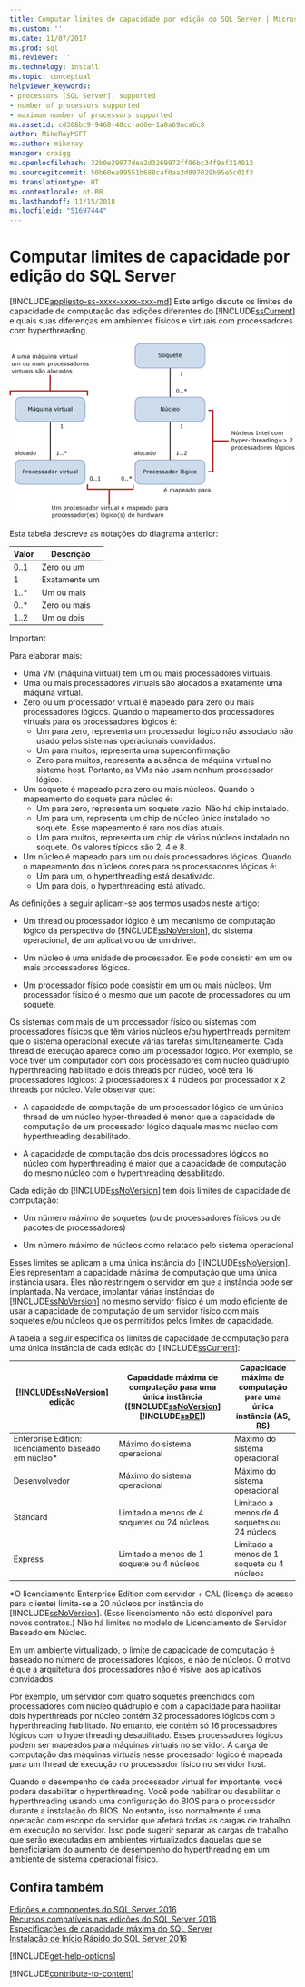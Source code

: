 ```yaml
---
title: Computar limites de capacidade por edição do SQL Server | Microsoft Docs
ms.custom: ''
ms.date: 11/07/2017
ms.prod: sql
ms.reviewer: ''
ms.technology: install
ms.topic: conceptual
helpviewer_keywords:
- processors [SQL Server], supported
- number of processors supported
- maximum number of processors supported
ms.assetid: cd308bc9-9468-40cc-ad6e-1a8a69aca6c8
author: MikeRayMSFT
ms.author: mikeray
manager: craigg
ms.openlocfilehash: 32b0e29977dea2d3269972ff06bc34f9af214012
ms.sourcegitcommit: 50b60ea99551b688caf0aa2d897029b95e5c01f3
ms.translationtype: HT
ms.contentlocale: pt-BR
ms.lasthandoff: 11/15/2018
ms.locfileid: "51697444"
---
```

# <a name="compute-capacity-limits-by-edition-of-sql-server"></a>Computar limites de capacidade por edição do SQL Server
[!INCLUDE[appliesto-ss-xxxx-xxxx-xxx-md](../includes/appliesto-ss-xxxx-xxxx-xxx-md.md)]
  Este artigo discute os limites de capacidade de computação das edições diferentes do [!INCLUDE[ssCurrent](../includes/sscurrent-md.md)] e quais suas diferenças em ambientes físicos e virtuais com processadores com hyperthreading.  
  
 ![Mapeamentos para calcular limites de capacidade](../sql-server/media/compute-capacity-limits.gif "Mapeamentos para calcular limites de capacidade")  
  
 Esta tabela descreve as notações do diagrama anterior:  
  
|Valor|Descrição|  
|-----------|-----------------|  
|0..1|Zero ou um|  
|1|Exatamente um|  
|1..\*|Um ou mais|  
|0..\*|Zero ou mais|  
|1..2|Um ou dois|  
  
> [!IMPORTANT]  
> Para elaborar mais:  
>   
> - Uma VM (máquina virtual) tem um ou mais processadores virtuais.  
> - Uma ou mais processadores virtuais são alocados a exatamente uma máquina virtual.  
> - Zero ou um processador virtual é mapeado para zero ou mais processadores lógicos. Quando o mapeamento dos processadores virtuais para os processadores lógicos é: 
>     -   Um para zero, representa um processador lógico não associado não usado pelos sistemas operacionais convidados.  
>     -   Um para muitos, representa uma superconfirmação.  
>     -   Zero para muitos, representa a ausência de máquina virtual no sistema host. Portanto, as VMs não usam nenhum processador lógico.  
> - Um soquete é mapeado para zero ou mais núcleos. Quando o mapeamento do soquete para núcleo é:  
>     -   Um para zero, representa um soquete vazio. Não há chip instalado.  
>     -   Um para um, representa um chip de núcleo único instalado no soquete. Esse mapeamento é raro nos dias atuais.  
>     -   Um para muitos, representa um chip de vários núcleos instalado no soquete. Os valores típicos são 2, 4 e 8.  
> - Um núcleo é mapeado para um ou dois processadores lógicos. Quando o mapeamento dos núcleos cores para os processadores lógicos é:  
>     -   Um para um, o hyperthreading está desativado.  
>     -   Um para dois, o hyperthreading está ativado.  
  
 As definições a seguir aplicam-se aos termos usados neste artigo:  
  
-   Um thread ou processador lógico é um mecanismo de computação lógico da perspectiva do [!INCLUDE[ssNoVersion](../includes/ssnoversion-md.md)], do sistema operacional, de um aplicativo ou de um driver.  
  
-   Um núcleo é uma unidade de processador. Ele pode consistir em um ou mais processadores lógicos.  
  
-   Um processador físico pode consistir em um ou mais núcleos. Um processador físico é o mesmo que um pacote de processadores ou um soquete.  
  
Os sistemas com mais de um processador físico ou sistemas com processadores físicos que têm vários núcleos e/ou hyperthreads permitem que o sistema operacional execute várias tarefas simultaneamente. Cada thread de execução aparece como um processador lógico. Por exemplo, se você tiver um computador com dois processadores com núcleo quádruplo, hyperthreading habilitado e dois threads por núcleo, você terá 16 processadores lógicos: 2 processadores x 4 núcleos por processador x 2 threads por núcleo. Vale observar que:  
  
-   A capacidade de computação de um processador lógico de um único thread de um núcleo hyper-threaded é menor que a capacidade de computação de um processador lógico daquele mesmo núcleo com hyperthreading desabilitado.  
  
-   A capacidade de computação dos dois processadores lógicos no núcleo com hyperthreading é maior que a capacidade de computação do mesmo núcleo com o hyperthreading desabilitado.  
  
Cada edição do [!INCLUDE[ssNoVersion](../includes/ssnoversion-md.md)] tem dois limites de capacidade de computação:  
  
- Um número máximo de soquetes (ou de processadores físicos ou de pacotes de processadores)  
  
- Um número máximo de núcleos como relatado pelo sistema operacional  
  
Esses limites se aplicam a uma única instância do [!INCLUDE[ssNoVersion](../includes/ssnoversion-md.md)]. Eles representam a capacidade máxima de computação que uma única instância usará. Eles não restringem o servidor em que a instância pode ser implantada. Na verdade, implantar várias instâncias do [!INCLUDE[ssNoVersion](../includes/ssnoversion-md.md)] no mesmo servidor físico é um modo eficiente de usar a capacidade de computação de um servidor físico com mais soquetes e/ou núcleos que os permitidos pelos limites de capacidade.  
  
A tabela a seguir especifica os limites de capacidade de computação para uma única instância de cada edição do [!INCLUDE[ssCurrent](../includes/sscurrent-md.md)]:  
  
|[!INCLUDE[ssNoVersion](../includes/ssnoversion-md.md)] edição|Capacidade máxima de computação para uma única instância ([!INCLUDE[ssNoVersion](../includes/ssnoversion-md.md)][!INCLUDE[ssDE](../includes/ssde-md.md)])|Capacidade máxima de computação para uma única instância (AS, RS)|  
|---------------------------------------|--------------------------------------------------------------------------------------------------------|-------------------------------------------------------------------|  
|Enterprise Edition: licenciamento baseado em núcleo\*|Máximo do sistema operacional|Máximo do sistema operacional|  
|Desenvolvedor|Máximo do sistema operacional|Máximo do sistema operacional|  
|Standard|Limitado a menos de 4 soquetes ou 24 núcleos|Limitado a menos de 4 soquetes ou 24 núcleos|  
|Express|Limitado a menos de 1 soquete ou 4 núcleos|Limitado a menos de 1 soquete ou 4 núcleos|  

\*O licenciamento Enterprise Edition com servidor + CAL (licença de acesso para cliente) limita-se a 20 núcleos por instância do [!INCLUDE[ssNoVersion](../includes/ssnoversion-md.md)]. (Esse licenciamento não está disponível para novos contratos.) Não há limites no modelo de Licenciamento de Servidor Baseado em Núcleo.  
  
Em um ambiente virtualizado, o limite de capacidade de computação é baseado no número de processadores lógicos, e não de núcleos. O motivo é que a arquitetura dos processadores não é visível aos aplicativos convidados. 

Por exemplo, um servidor com quatro soquetes preenchidos com processadores com núcleo quádruplo e com a capacidade para habilitar dois hyperthreads por núcleo contém 32 processadores lógicos com o hyperthreading habilitado. No entanto, ele contém só 16 processadores lógicos com o hyperthreading desabilitado. Esses processadores lógicos podem ser mapeados para máquinas virtuais no servidor. A carga de computação das máquinas virtuais nesse processador lógico é mapeada para um thread de execução no processador físico no servidor host.  
  
Quando o desempenho de cada processador virtual for importante, você poderá desabilitar o hyperthreading. Você pode habilitar ou desabilitar o hyperthreading usando uma configuração do BIOS para o processador durante a instalação do BIOS. No entanto, isso normalmente é uma operação com escopo do servidor que afetará todas as cargas de trabalho em execução no servidor. Isso pode sugerir separar as cargas de trabalho que serão executadas em ambientes virtualizados daquelas que se beneficiariam do aumento de desempenho do hyperthreading em um ambiente de sistema operacional físico.  
  
## <a name="see-also"></a>Confira também  
 [Edições e componentes do SQL Server 2016](../sql-server/editions-and-components-of-sql-server-2016.md)   
 [Recursos compatíveis nas edições do SQL Server 2016](~/sql-server/editions-and-supported-features-for-sql-server-2016.md)   
 [Especificações de capacidade máxima do SQL Server](../sql-server/maximum-capacity-specifications-for-sql-server.md)   
 [Instalação de Início Rápido do SQL Server 2016](https://msdn.microsoft.com/library/672afac9-364d-4946-ad5d-8a2d89cf8d81)  

[!INCLUDE[get-help-options](../includes/paragraph-content/get-help-options.md)]

[!INCLUDE[contribute-to-content](../includes/paragraph-content/contribute-to-content.md)]
